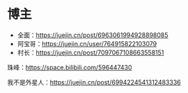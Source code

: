 # 博主

- 全面：https://juejin.cn/post/6963061994928898085
- 阿宝哥：https://juejin.cn/user/764915822103079
- 村长：https://juejin.cn/post/7097067108663558151

珠峰：https://space.bilibili.com/596447430

我不是外星人：https://juejin.cn/post/6994224541312483336

